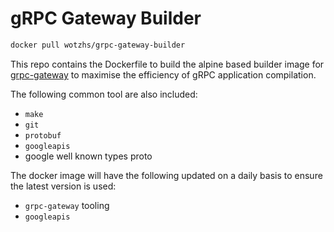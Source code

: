 # gRPC Gateway Builder

```bash
docker pull wotzhs/grpc-gateway-builder
```

This repo contains the Dockerfile to build the alpine based builder image for [grpc-gateway](https://github.com/grpc-ecosystem/grpc-gateway) to maximise the efficiency of gRPC application compilation.  

The following common tool are also included:

- `make` 
- `git`
- `protobuf`
- `googleapis`
- google well known types proto

The docker image will have the following updated on a daily basis to ensure the latest version is used:

- `grpc-gateway` tooling
- `googleapis`
